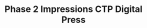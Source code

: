 ---
title: "Phase 2 Impressions CTP Digital Press"
url: /accra/phase-2-impressions-ctp-digital-press/
shop: Kopieren
---